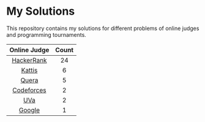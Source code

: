 # My Solutions

This repository contains my solutions for different problems of online judges and programming tournaments.

|        Online Judge         | Count |
| :-------------------------: | :---: |
| [HackerRank](./hacker_rank) |  24   |
|     [Kattis](./kattis)      |   6   |
|      [Quera](./quera)       |   5   |
| [Codeforces](./codeforces)  |   2   |
|        [UVa](./uva)         |   2   |
|     [Google](./google/)     |   1   |
